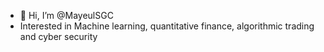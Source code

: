 - 👋 Hi, I’m @MayeulSGC
- Interested in Machine learning, quantitative finance, algorithmic trading and cyber security



<!---
MayeulSGC/MayeulSGC is a ✨ special ✨ repository because its `README.md` (this file) appears on your GitHub profile.
You can click the Preview link to take a look at your changes.
--->
